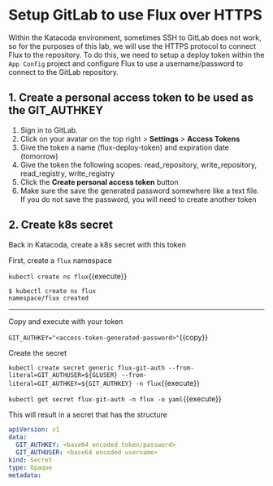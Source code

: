 # Setup GitLab to use Flux over HTTPS

Within the Katacoda environment, sometimes SSH to GitLab does not work, so for the purposes of this lab, we will use the HTTPS protocol to connect Flux to the repository. To do this, we need to setup a deploy token within the `App Config` project and configure Flux to use a username/password to connect to the GitLab repository.

## 1. Create a personal access token to be used as the GIT_AUTHKEY

1. Sign in to GitLab.
1. Click on your avatar on the top right > **Settings** > **Access Tokens**
1. Give the token a name (flux-deploy-token) and expiration date (tomorrow)
1. Give the token the following scopes: read_repository, write_repository, read_registry, write_registry
1. Click the **Create personal access token** button
1. Make sure the save the generated password somewhere like a text file. If you do not save the password, you will need to create another token

## 2. Create k8s secret

Back in Katacoda, create a k8s secret with this token

First, create a `flux` namespace

`kubectl create ns flux`{{execute}}

```bash
$ kubectl create ns flux
namespace/flux created
```

---

Copy and execute with your token

`GIT_AUTHKEY="<access-token-generated-password>"`{{copy}}

Create the secret

`kubectl create secret generic flux-git-auth --from-literal=GIT_AUTHUSER=${GLUSER} --from-literal=GIT_AUTHKEY=${GIT_AUTHKEY} -n flux`{{execute}}

`kubectl get secret flux-git-auth -n flux -o yaml`{{execute}}

This will result in a secret that has the structure

```yaml
apiVersion: v1
data:
  GIT_AUTHKEY: <base64 encoded token/password>
  GIT_AUTHUSER: <base64 encoded username>
kind: Secret
type: Opaque
metadata:
```
